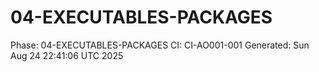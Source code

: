 # 04-EXECUTABLES-PACKAGES
Phase: 04-EXECUTABLES-PACKAGES
CI: CI-AO001-001
Generated: Sun Aug 24 22:41:06 UTC 2025
